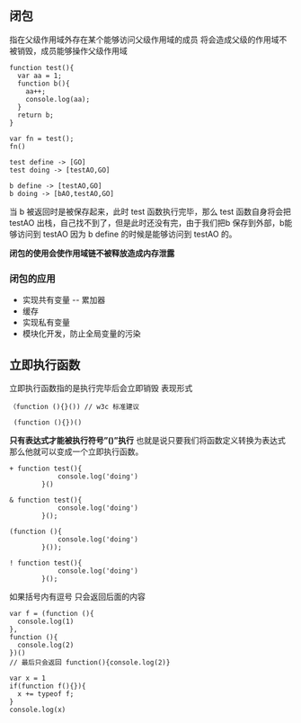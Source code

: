 ## 闭包
指在父级作用域外存在某个能够访问父级作用域的成员
将会造成父级的作用域不被销毁，成员能够操作父级作用域
```
function test(){
  var aa = 1;
  function b(){
    aa++;
    console.log(aa);
  }
  return b;
}

var fn = test();
fn()
```
```
test define -> [GO]
test doing -> [testAO,GO]

b define -> [testAO,GO]
b doing -> [bAO,testAO,GO]
```
当 b 被返回时是被保存起来，此时 test 函数执行完毕，那么 test 函数自身将会把 testAO 出栈，自己找不到了，但是此时还没有完，由于我们把b 保存到外部，b能够访问到 testAO 因为 b define 的时候是能够访问到 testAO 的。

**闭包的使用会使作用域链不被释放造成内存泄露**
### 闭包的应用
+ 实现共有变量 -- 累加器
+ 缓存
+ 实现私有变量
+ 模块化开发，防止全局变量的污染

## 立即执行函数
立即执行函数指的是执行完毕后会立即销毁
表现形式
```
（function (){}()) // w3c 标准建议 

 (function (){})()
```
**只有表达式才能被执行符号”()”执行**
也就是说只要我们将函数定义转换为表达式那么他就可以变成一个立即执行函数。
```
+ function test(){
            console.log('doing')
        }()

& function test(){
            console.log('doing')
        }();

(function (){
            console.log('doing')
        }());

! function test(){
            console.log('doing')
        }();
```

如果括号内有逗号 只会返回后面的内容
```
var f = (function (){
  console.log(1)
},
function (){
  console.log(2)
})()
// 最后只会返回 function(){console.log(2)}
```
```
var x = 1
if(function f(){}){
  x += typeof f;
}
console.log(x)
```